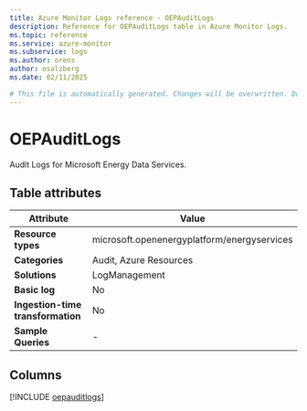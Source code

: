 ```yaml
---
title: Azure Monitor Logs reference - OEPAuditLogs
description: Reference for OEPAuditLogs table in Azure Monitor Logs.
ms.topic: reference
ms.service: azure-monitor
ms.subservice: logs
ms.author: orens
author: osalzberg
ms.date: 02/11/2025

# This file is automatically generated. Changes will be overwritten. Do not change this file directly.
---
```


# OEPAuditLogs

Audit Logs for Microsoft Energy Data Services.


## Table attributes

|Attribute|Value|
|---|---|
|**Resource types**|microsoft.openenergyplatform/energyservices|
|**Categories**|Audit, Azure Resources|
|**Solutions**| LogManagement|
|**Basic log**|No|
|**Ingestion-time transformation**|No|
|**Sample Queries**|-|



## Columns
  
[!INCLUDE [oepauditlogs](~/reusable-content/ce-skilling/azure/includes/azure-monitor/reference/tables/oepauditlogs-include.md)]
